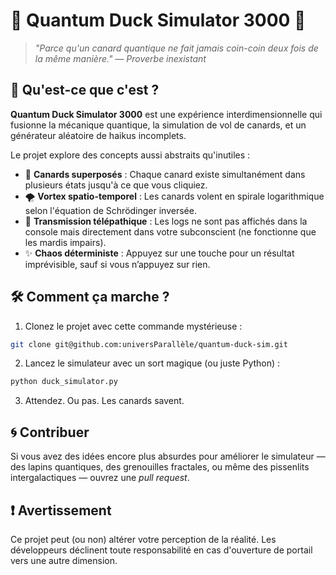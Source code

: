 # 🌌 **Quantum Duck Simulator 3000** 🦆

> *"Parce qu'un canard quantique ne fait jamais coin-coin deux fois de la même manière."* — *Proverbe inexistant*

## 🚀 **Qu'est-ce que c'est ?**  
**Quantum Duck Simulator 3000** est une expérience interdimensionnelle qui fusionne la mécanique quantique, la simulation de vol de canards, et un générateur aléatoire de haikus incomplets.  

Le projet explore des concepts aussi abstraits qu'inutiles :  
- 🦆 **Canards superposés** : Chaque canard existe simultanément dans plusieurs états jusqu'à ce que vous cliquiez.  
- 🌪️ **Vortex spatio-temporel** : Les canards volent en spirale logarithmique selon l'équation de Schrödinger inversée.  
- 📡 **Transmission télépathique** : Les logs ne sont pas affichés dans la console mais directement dans votre subconscient (ne fonctionne que les mardis impairs).  
- ✨ **Chaos déterministe** : Appuyez sur une touche pour un résultat imprévisible, sauf si vous n’appuyez sur rien.

## 🛠️ **Comment ça marche ?**  
1. Clonez le projet avec cette commande mystérieuse :  
```bash
git clone git@github.com:universParallèle/quantum-duck-sim.git
```
2. Lancez le simulateur avec un sort magique (ou juste Python) :  
```bash
python duck_simulator.py
```
3. Attendez. Ou pas. Les canards savent.  

## 🌀 **Contribuer**  
Si vous avez des idées encore plus absurdes pour améliorer le simulateur — des lapins quantiques, des grenouilles fractales, ou même des pissenlits intergalactiques — ouvrez une *pull request*.  

## ❗ **Avertissement**  
Ce projet peut (ou non) altérer votre perception de la réalité. Les développeurs déclinent toute responsabilité en cas d'ouverture de portail vers une autre dimension.  
